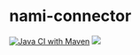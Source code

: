 # nami-connector
[![Java CI with Maven](https://github.com/tobiasmiosczka/nami-connector/actions/workflows/maven.yml/badge.svg)](https://github.com/tobiasmiosczka/nami-connector/actions/workflows/maven.yml)
[![](https://jitpack.io/v/tobiasmiosczka/nami-connector.svg)](https://jitpack.io/#tobiasmiosczka/nami-connector)
